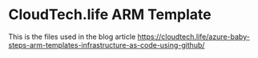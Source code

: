 # CloudTech.life ARM Template

This is the files used in the blog article https://cloudtech.life/azure-baby-steps-arm-templates-infrastructure-as-code-using-github/
